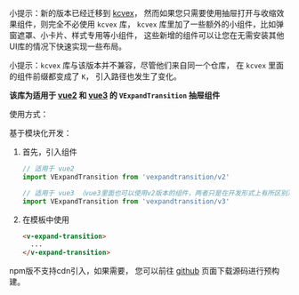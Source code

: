 小提示：新的版本已经迁移到 [kcvex](https://www.npmjs.com/package/kcvex)，
然而如果您只需要使用抽屉打开与收缩效果组件，则完全不必使用 `kcvex` 库，
`kcvex` 库里加了一些额外的小组件，比如弹窗遮罩、小卡片、样式专用等小组件，
这些新增的组件可以让您在无需安装其他UI库的情况下快速实现一些布局。

小提示：`kcvex` 库与该版本并不兼容，尽管他们来自同一个仓库，
在 `kcvex` 里面的组件前缀都变成了 `K`，
引入路径也发生了变化。

**该库为适用于 [vue2](https://v2.vuejs.org/) 和 [vue3](https://vuejs.org/) 的 `VExpandTransition` 抽屉组件**

使用方式：

基于模块化开发：

1. 首先，引入组件
   ```javascript
   // 适用于 vue2
   import VExpandTransition from 'vexpandtransition/v2'
   
   // 适用于 vue3 （vue3里面也可以使用v2版本的组件，两者只是在开发形式上有所区别）
   import VExpandTransition from 'vexpandtransition/v3'
   ```
2. 在模板中使用
   ```html
   <v-expand-transition>
     ...
   </v-expand-transition>
   ```

npm版不支持cdn引入，如果需要，
您可以前往 [github](https://github.com/kuyoru-kamikisho/kcvex/tree/legacy) 页面下载源码进行预构建。